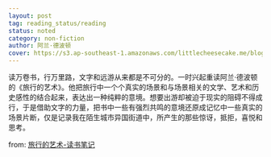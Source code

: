```yaml
---
layout: post
tag: reading_status/reading
status: noted
category: non-fiction
author: 阿兰·德波顿
cover: https://s3.ap-southeast-1.amazonaws.com/littlecheesecake.me/blog-post/books/旅行的艺术.jpeg
---
```


读万卷书，行万里路，文字和远游从来都是不可分的。一时兴起重读阿兰·德波顿的《旅行的艺术》。他把旅行中一个个真实的场景和与场景相关的文学、艺术和历史感性的结合起来，表达出一种纯粹的意境。想要出游却被迫于现实的阻碍不得成行，于是借助文字的力量，把书中一些有强烈共鸣的意境还原成记忆中一些真实的场景片断，仅是记录我在陌生城市异国街道中，所产生的那些惊讶，抵拒，喜悦和思考。

from: [旅行的艺术-读书笔记](/blog2/2015/05/05/the-art-of-travel.html)